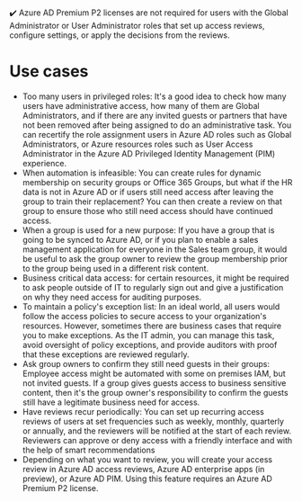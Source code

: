 ✔️ Azure AD Premium P2 licenses are not required for users with the Global Administrator or User Administrator roles that set up access reviews, configure settings, or apply the decisions from the reviews.

# Use cases 
- Too many users in privileged roles: It's a good idea to check how many users have administrative access, how many of them are Global Administrators, and if there are any invited guests or partners that have not been removed after being assigned to do an administrative task. You can recertify the role assignment users in Azure AD roles such as Global Administrators, or Azure resources roles such as User Access Administrator in the Azure AD Privileged Identity Management (PIM) experience.
- When automation is infeasible: You can create rules for dynamic membership on security groups or Office 365 Groups, but what if the HR data is not in Azure AD or if users still need access after leaving the group to train their replacement? You can then create a review on that group to ensure those who still need access should have continued access.
- When a group is used for a new purpose: If you have a group that is going to be synced to Azure AD, or if you plan to enable a sales management application for everyone in the Sales team group, it would be useful to ask the group owner to review the group membership prior to the group being used in a different risk content.
- Business critical data access: for certain resources, it might be required to ask people outside of IT to regularly sign out and give a justification on why they need access for auditing purposes.
- To maintain a policy's exception list: In an ideal world, all users would follow the access policies to secure access to your organization's resources. However, sometimes there are business cases that require you to make exceptions. As the IT admin, you can manage this task, avoid oversight of policy exceptions, and provide auditors with proof that these exceptions are reviewed regularly.
- Ask group owners to confirm they still need guests in their groups: Employee access might be automated with some on premises IAM, but not invited guests. If a group gives guests access to business sensitive content, then it's the group owner's responsibility to confirm the guests still have a legitimate business need for access.
- Have reviews recur periodically: You can set up recurring access reviews of users at set frequencies such as weekly, monthly, quarterly or annually, and the reviewers will be notified at the start of each review. Reviewers can approve or deny access with a friendly interface and with the help of smart recommendations
- Depending on what you want to review, you will create your access review in Azure AD access reviews, Azure AD enterprise apps (in preview), or Azure AD PIM. Using this feature requires an Azure AD Premium P2 license.

